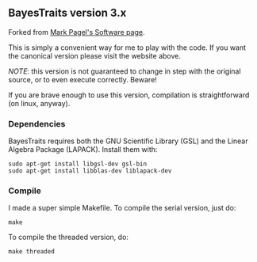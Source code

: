 BayesTraits version 3.x
---------------
Forked from [Mark Pagel's Software page](http://www.evolution.rdg.ac.uk/BayesTraitsV3.0.1/BayesTraitsV3.0.1.html).

This is simply a convenient way for me to play with the code. If you want the canonical version please visit the website above.

*NOTE*: this version is not guaranteed to change in step with the original source, or to even execute correctly. Beware!

If you are brave enough to use this version, compilation is straightforward (on linux, anyway). 

### Dependencies
BayesTraits requires both the GNU Scientific Library (GSL) and the Linear Algebra Package (LAPACK). Install them with:

```
sudo apt-get install libgsl-dev gsl-bin 
sudo apt-get install libblas-dev liblapack-dev
```

### Compile
I made a super simple Makefile. To compile the serial version, just do:

```
make
```

To compile the threaded version, do:

```
make threaded
```

